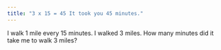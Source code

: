 ```yaml
---
title: "3 x 15 = 45 It took you 45 minutes."
---
```

I walk 1 mile every 15 minutes. I walked 3 miles. How many minutes did it take me to walk 3 miles?

